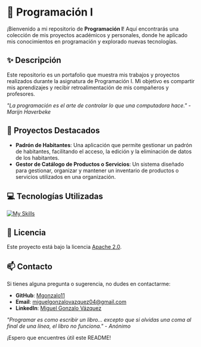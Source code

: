 # 🌟 Programación I

¡Bienvenido a mi repositorio de **Programación I**! Aquí encontrarás una colección de mis proyectos académicos y personales, donde he aplicado mis conocimientos en programación y explorado nuevas tecnologías.

## ✨ Descripción

Este repositorio es un portafolio que muestra mis trabajos y proyectos realizados durante la asignatura de Programación I. Mi objetivo es compartir mis aprendizajes y recibir retroalimentación de mis compañeros y profesores.

*"La programación es el arte de controlar lo que una computadora hace."* - *Marijn Haverbeke*

## 🚀 Proyectos Destacados

- **Padrón de Habitantes**: Una aplicación que permite gestionar un padrón de habitantes, facilitando el acceso, la edición y la eliminación de datos de los habitantes.
- **Gestor de Catálogo de Productos o Servicios**: Un sistema diseñado para gestionar, organizar y mantener un inventario de productos o servicios utilizados en una organización.

## 💻 Tecnologías Utilizadas

[![My Skills](https://skillicons.dev/icons?i=java,github,idea,git&theme=light)](https://skillicons.dev)

## 📄 Licencia

Este proyecto está bajo la licencia [Apache 2.0](https://www.apache.org/licenses/LICENSE-2.0).

## 📫 Contacto

Si tienes alguna pregunta o sugerencia, no dudes en contactarme:

- **GitHub**: [Mgonzalo11](https://github.com/Mgonzalo11)
- **Email**: [miguelgonzalovazquez04@gmail.com](mailto:miguelgonzalovazquez04@gmail.com)
- **LinkedIn**: [Miguel Gonzalo Vázquez](https://www.linkedin.com/in/miguel-gonzalo-vazquez/)

*"Programar es como escribir un libro... excepto que si olvidas una coma al final de una línea, el libro no funciona."* - *Anónimo*

¡Espero que encuentres útil este README!

